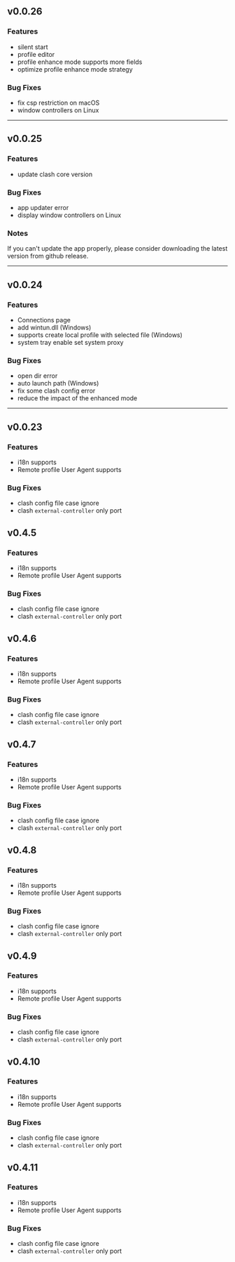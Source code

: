 ## v0.0.26

### Features

- silent start
- profile editor
- profile enhance mode supports more fields
- optimize profile enhance mode strategy

### Bug Fixes

- fix csp restriction on macOS
- window controllers on Linux

---

## v0.0.25

### Features

- update clash core version

### Bug Fixes

- app updater error
- display window controllers on Linux

### Notes

If you can't update the app properly, please consider downloading the latest version from github release.

---

## v0.0.24

### Features

- Connections page
- add wintun.dll (Windows)
- supports create local profile with selected file (Windows)
- system tray enable set system proxy

### Bug Fixes

- open dir error
- auto launch path (Windows)
- fix some clash config error
- reduce the impact of the enhanced mode

---

## v0.0.23

### Features

- i18n supports
- Remote profile User Agent supports

### Bug Fixes

- clash config file case ignore
- clash `external-controller` only port

## v0.4.5

### Features

- i18n supports
- Remote profile User Agent supports

### Bug Fixes

- clash config file case ignore
- clash `external-controller` only port

## v0.4.6

### Features

- i18n supports
- Remote profile User Agent supports

### Bug Fixes

- clash config file case ignore
- clash `external-controller` only port

## v0.4.7

### Features

- i18n supports
- Remote profile User Agent supports

### Bug Fixes

- clash config file case ignore
- clash `external-controller` only port

## v0.4.8

### Features

- i18n supports
- Remote profile User Agent supports

### Bug Fixes

- clash config file case ignore
- clash `external-controller` only port

## v0.4.9

### Features

- i18n supports
- Remote profile User Agent supports

### Bug Fixes

- clash config file case ignore
- clash `external-controller` only port

## v0.4.10

### Features

- i18n supports
- Remote profile User Agent supports

### Bug Fixes

- clash config file case ignore
- clash `external-controller` only port

## v0.4.11

### Features

- i18n supports
- Remote profile User Agent supports

### Bug Fixes

- clash config file case ignore
- clash `external-controller` only port
